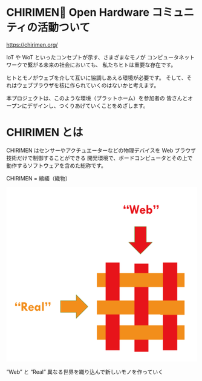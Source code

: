 # CHIRIMEN Open Hardware コミュニティの活動ついて

https://chirimen.org/

IoT や WoT といったコンセプトが示す、さまざまなモノが
コンピュータネットワークで繋がる未来の社会においても、
私たちヒトは重要な存在です。

ヒトとモノがウェブを介して互いに協調しあえる環境が必要です。
そして、それはウェブブラウザを核に作られていくのはないかと考えます。

本プロジェクトは、このような環境（プラットホーム）を参加者の
皆さんとオープンにデザインし、つくりあげていくことをめざします。



# CHIRIMEN とは

CHIRIMEN はセンサーやアクチュエーターなどの物理デバイスを Web ブラウザ技術だけで制御することができる
開発環境で、ボードコンピュータとその上で動作するソフトウェアを含めた総称です。


CHIRIMEN = 縮緬（織物）

![chiri](../image/about-community/WebxReal.png)


“Web” と “Real” 異なる世界を織り込んで新しいモノを作っていく

